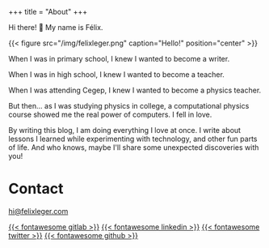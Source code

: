 +++
title = "About"
+++

Hi there! :wave: My name is Félix.

{{< figure src="/img/felixleger.png" caption="Hello!" position="center" >}}

When I was in primary school, I knew I wanted to become a writer.

When I was in high school, I knew I wanted to become a teacher.

When I was attending Cegep, I knew I wanted to become a physics teacher.

But then... as I was studying physics in college, a computational physics course showed me the real power of
computers. I fell in love.

By writing this blog, I am doing everything I love at once. I write about lessons I learned while
experimenting with technology, and other fun parts of life. And who knows, maybe I'll share some unexpected
discoveries with you!

# Contact

[hi@felixleger.com](mailto:hi@felixleger.com)

[{{< fontawesome gitlab >}}](https://gitlab.com/felleg)
[{{< fontawesome linkedin >}}](https://www.linkedin.com/in/felleg/)
[{{< fontawesome twitter >}}](https://twitter.com/felllleg)
[{{< fontawesome github >}}](https://github.com/felleg)
